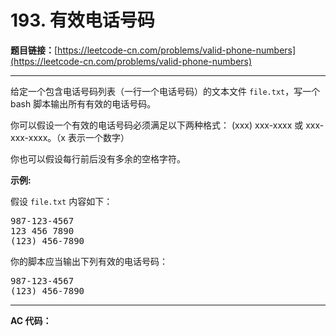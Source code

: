 # 193. 有效电话号码

**题目链接：**[https://leetcode-cn.com/problems/valid-phone-numbers](https://leetcode-cn.com/problems/valid-phone-numbers)

---

<div class="content__1Y2H">
 <div class="notranslate">
  <p>给定一个包含电话号码列表（一行一个电话号码）的文本文件 <code>file.txt</code>，写一个 bash 脚本输出所有有效的电话号码。</p> 
  <p>你可以假设一个有效的电话号码必须满足以下两种格式： (xxx) xxx-xxxx 或&nbsp;xxx-xxx-xxxx。（x 表示一个数字）</p> 
  <p>你也可以假设每行前后没有多余的空格字符。</p> 
  <p><strong>示例:</strong></p> 
  <p>假设&nbsp;<code>file.txt</code>&nbsp;内容如下：</p> 
  <pre class="language-text">987-123-4567
123 456 7890
(123) 456-7890
</pre> 
  <p>你的脚本应当输出下列有效的电话号码：</p> 
  <pre class="language-text">987-123-4567
(123) 456-7890
</pre> 
 </div>
</div>

---

**AC 代码：**

```java

```
